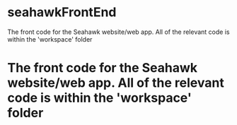# seahawkFrontEnd
The front code for the Seahawk website/web app. All of the relevant code is within the 'workspace' folder

# The front code for the Seahawk website/web app. All of the relevant code is within the 'workspace' folder

